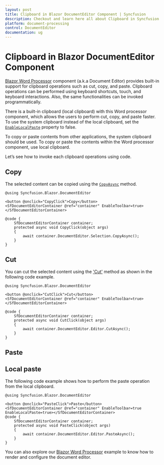 ```yaml
---
layout: post
title: Clipboard in Blazor DocumentEditor Component | Syncfusion
description: Checkout and learn here all about Clipboard in Syncfusion Blazor DocumentEditor component and much more.
platform: document-processing
control: DocumentEditor
documentation: ug
---
```


# Clipboard in Blazor DocumentEditor Component

[Blazor Word Processor](https://www.syncfusion.com/blazor-components/blazor-word-processor) component (a.k.a Document Editor) provides built-in support for clipboard operations such as cut, copy, and paste. Clipboard operations can be performed using keyboard shortcuts, touch, and keyboard interactions. Also, the same functionalities can be invoked programmatically.

There is a built-in clipboard (local clipboard) with this Word processor component, which allows the users to perform cut, copy, and paste faster. To use the system clipboard instead of the local clipboard, set the [`EnableLocalPaste`](https://help.syncfusion.com/cr/blazor/Syncfusion.Blazor.DocumentEditor.SfDocumentEditor.html#Syncfusion_Blazor_DocumentEditor_SfDocumentEditor_EnableLocalPaste) property to false.

To copy or paste contents from other applications, the system clipboard should be used. To copy or paste the contents within the Word processor component, use local clipboard.

Let’s see how to invoke each clipboard operations using code.

## Copy

The selected content can be copied using the [`CopyAsync`](https://help.syncfusion.com/cr/blazor/Syncfusion.Blazor.DocumentEditor.SelectionModule.html#Syncfusion_Blazor_DocumentEditor_SelectionModule_CopyAsync) method.

```cshtml
@using Syncfusion.Blazor.DocumentEditor

<button @onclick="CopyClick">Copy</button>
<SfDocumentEditorContainer @ref="container" EnableToolbar=true></SfDocumentEditorContainer>

@code {
    SfDocumentEditorContainer container;
    protected async void CopyClick(object args)
    {
        await container.DocumentEditor.Selection.CopyAsync();
    }
}
```

## Cut

You can cut the selected content using the ['Cut'](https://help.syncfusion.com/cr/blazor/Syncfusion.Blazor.DocumentEditor.EditorModule.html#Syncfusion_Blazor_DocumentEditor_EditorModule_CutAsync) method as shown in the following code example.

```cshtml
@using Syncfusion.Blazor.DocumentEditor

<button @onclick="CutClick">Cut</button>
<SfDocumentEditorContainer @ref="container" EnableToolbar=true></SfDocumentEditorContainer>

@code {
    SfDocumentEditorContainer container;
    protected async void CutClick(object args)
    {
        await container.DocumentEditor.Editor.CutAsync();
    }
}

```

## Paste

## Local paste

The following code example shows how to perform the paste operation from the local clipboard.

```cshtml
@using Syncfusion.Blazor.DocumentEditor

<button @onclick="PasteClick">Paste</button>
<SfDocumentEditorContainer @ref="container" EnableToolbar=true EnableLocalPaste=true></SfDocumentEditorContainer>
@code {
    SfDocumentEditorContainer container;
    protected async void PasteClick(object args)
    {
        await container.DocumentEditor.Editor.PasteAsync();
    }
}

```

You can also explore our [Blazor Word Processor](https://document.syncfusion.com/demos/docx-editor/blazor-server/document-editor/default-functionalities) example to know how to render and configure the document editor.
